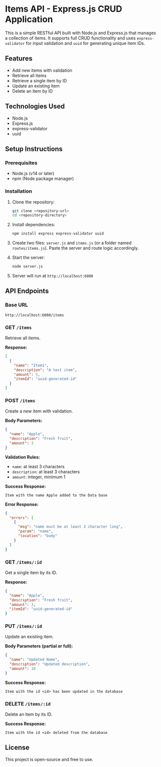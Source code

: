 # Items API - Express.js CRUD Application

This is a simple RESTful API built with Node.js and Express.js that manages a collection of items. It supports full CRUD functionality and uses `express-validator` for input validation and `uuid` for generating unique item IDs.

## Features

* Add new items with validation
* Retrieve all items
* Retrieve a single item by ID
* Update an existing item
* Delete an item by ID

## Technologies Used

* Node.js
* Express.js
* express-validator
* uuid

## Setup Instructions

### Prerequisites

* Node.js (v14 or later)
* npm (Node package manager)

### Installation

1. Clone the repository:

   ```bash
   git clone <repository-url>
   cd <repository-directory>
   ```
2. Install dependencies:

   ```bash
   npm install express express-validator uuid
   ```
3. Create two files: `server.js` and `items.js` (or a folder named `routes/items.js`). Paste the server and route logic accordingly.
4. Start the server:

   ```bash
   node server.js
   ```
5. Server will run at `http://localhost:6000`

## API Endpoints

### Base URL

```
http://localhost:6000/items
```

### GET `/items`

Retrieve all items.

**Response:**

```json
[
  {
    "name": "Item1",
    "description": "A test item",
    "amount": 5,
    "itemId": "uuid-generated-id"
  }
]
```

### POST `/items`

Create a new item with validation.

**Body Parameters:**

```json
{
  "name": "Apple",
  "description": "Fresh fruit",
  "amount": 3
}
```

**Validation Rules:**

* `name`: at least 3 characters
* `description`: at least 3 characters
* `amount`: integer, minimum 1

**Success Response:**

```
Item with the name Apple added to the Data base
```

**Error Response:**

```json
{
  "errors": [
    {
      "msg": "name must be at least 3 character long",
      "param": "name",
      "location": "body"
    }
  ]
}
```

### GET `/items/:id`

Get a single item by its ID.

**Response:**

```json
{
  "name": "Apple",
  "description": "Fresh fruit",
  "amount": 3,
  "itemId": "uuid-generated-id"
}
```

### PUT `/items/:id`

Update an existing item.

**Body Parameters (partial or full):**

```json
{
  "name": "Updated Name",
  "description": "Updated description",
  "amount": 10
}
```

**Success Response:**

```
Item with the id <id> has been updated in the database
```

### DELETE `/items/:id`

Delete an item by its ID.

**Success Response:**

```
Item with the id <id> deleted from the database
```

## License

This project is open-source and free to use.
